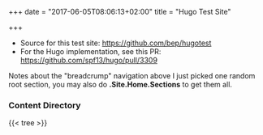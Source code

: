 +++
date = "2017-06-05T08:06:13+02:00"
title = "Hugo Test Site"

+++


* Source for this test site: https://github.com/bep/hugotest
* For the Hugo implementation, see this PR: https://github.com/spf13/hugo/pull/3309

Notes about the "breadcrump" navigation above I just picked one random root section, you may also do **.Site.Home.Sections** to get them all.

### Content Directory

{{< tree >}}
